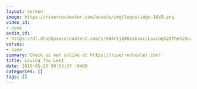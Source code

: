 ```yaml
---
layout: sermon
image: https://riverrochester.com/assets/img/logos/logo-16x9.png
video_id:
- none
audio_id:
- https://dl.dropboxusercontent.com/s/e64rkjk05evboxc/Loving%20The%20Lost.mp3?dl=0
verses:
- none
summary: Check us out online at https://riverrochester.com!
title: Loving The Lost
date: 2018-05-20 09:53:57 -0400
categories: []
tags: []
---
```

